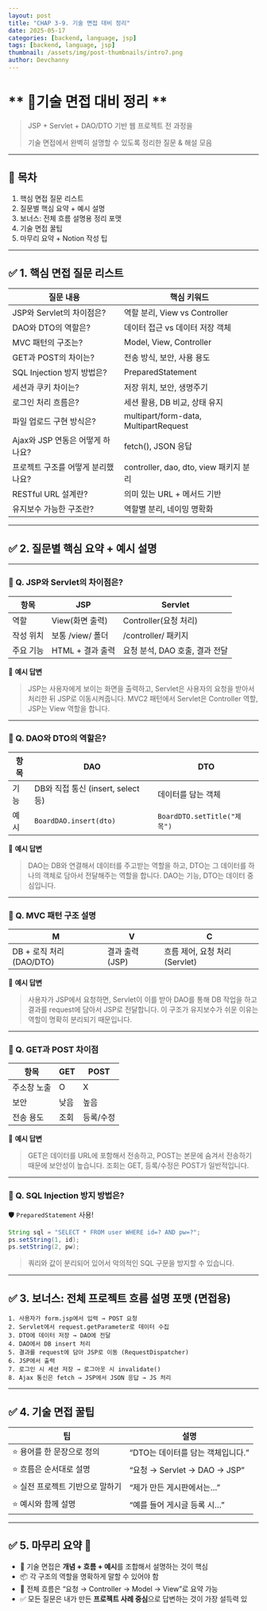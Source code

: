 ```yaml
---
layout: post
title: "CHAP 3-9. 기술 면접 대비 정리"
date: 2025-05-17
categories: [backend, language, jsp]
tags: [backend, language, jsp]
thumbnail: /assets/img/post-thumbnails/intro7.png
author: Devchanny
---
```



# ** 📌기술 면접 대비 정리 **

> JSP + Servlet + DAO/DTO 기반 웹 프로젝트 전 과정을
> 
> 
> 기술 면접에서 완벽히 설명할 수 있도록 정리한 질문 & 해설 모음
> 

---

## 🧩 목차

1. 핵심 면접 질문 리스트
2. 질문별 핵심 요약 + 예시 설명
3. 보너스: 전체 흐름 설명용 정리 포맷
4. 기술 면접 꿀팁
5. 마무리 요약 + Notion 작성 팁

---

## ✅ 1. 핵심 면접 질문 리스트

| 질문 내용 | 핵심 키워드 |
| --- | --- |
| JSP와 Servlet의 차이점은? | 역할 분리, View vs Controller |
| DAO와 DTO의 역할은? | 데이터 접근 vs 데이터 저장 객체 |
| MVC 패턴의 구조는? | Model, View, Controller |
| GET과 POST의 차이는? | 전송 방식, 보안, 사용 용도 |
| SQL Injection 방지 방법은? | PreparedStatement |
| 세션과 쿠키 차이는? | 저장 위치, 보안, 생명주기 |
| 로그인 처리 흐름은? | 세션 활용, DB 비교, 상태 유지 |
| 파일 업로드 구현 방식은? | multipart/form-data, MultipartRequest |
| Ajax와 JSP 연동은 어떻게 하나요? | fetch(), JSON 응답 |
| 프로젝트 구조를 어떻게 분리했나요? | controller, dao, dto, view 패키지 분리 |
| RESTful URL 설계란? | 의미 있는 URL + 메서드 기반 |
| 유지보수 가능한 구조란? | 역할별 분리, 네이밍 명확화 |

---

## ✅ 2. 질문별 핵심 요약 + 예시 설명

---

### 📌 Q. **JSP와 Servlet의 차이점은?**

| 항목 | JSP | Servlet |
| --- | --- | --- |
| 역할 | View(화면 출력) | Controller(요청 처리) |
| 작성 위치 | 보통 /view/ 폴더 | /controller/ 패키지 |
| 주요 기능 | HTML + 결과 출력 | 요청 분석, DAO 호출, 결과 전달 |

🧠 **예시 답변**

> JSP는 사용자에게 보이는 화면을 출력하고, Servlet은 사용자의 요청을 받아서 처리한 뒤 JSP로 이동시켜줍니다. MVC2 패턴에서 Servlet은 Controller 역할, JSP는 View 역할을 합니다.
> 

---

### 📌 Q. **DAO와 DTO의 역할은?**

| 항목 | DAO | DTO |
| --- | --- | --- |
| 기능 | DB와 직접 통신 (insert, select 등) | 데이터를 담는 객체 |
| 예시 | `BoardDAO.insert(dto)` | `BoardDTO.setTitle("제목")` |

🧠 **예시 답변**

> DAO는 DB와 연결해서 데이터를 주고받는 역할을 하고, DTO는 그 데이터를 하나의 객체로 담아서 전달해주는 역할을 합니다. DAO는 기능, DTO는 데이터 중심입니다.
> 

---

### 📌 Q. **MVC 패턴 구조 설명**

| M | V | C |
| --- | --- | --- |
| DB + 로직 처리 (DAO/DTO) | 결과 출력 (JSP) | 흐름 제어, 요청 처리 (Servlet) |

🧠 **예시 답변**

> 사용자가 JSP에서 요청하면, Servlet이 이를 받아 DAO를 통해 DB 작업을 하고 결과를 request에 담아서 JSP로 전달합니다. 이 구조가 유지보수가 쉬운 이유는 역할이 명확히 분리되기 때문입니다.
> 

---

### 📌 Q. **GET과 POST 차이점**

| 항목 | GET | POST |
| --- | --- | --- |
| 주소창 노출 | O | X |
| 보안 | 낮음 | 높음 |
| 전송 용도 | 조회 | 등록/수정 |

🧠 **예시 답변**

> GET은 데이터를 URL에 포함해서 전송하고, POST는 본문에 숨겨서 전송하기 때문에 보안성이 높습니다. 조회는 GET, 등록/수정은 POST가 일반적입니다.
> 

---

### 📌 Q. **SQL Injection 방지 방법은?**

🛡️ `PreparedStatement` 사용!

```java
String sql = "SELECT * FROM user WHERE id=? AND pw=?";
ps.setString(1, id);
ps.setString(2, pw);
```

> 쿼리와 값이 분리되어 있어서 악의적인 SQL 구문을 방지할 수 있습니다.
> 

---

## ✅ 3. 보너스: 전체 프로젝트 흐름 설명 포맷 (면접용)

```
1. 사용자가 form.jsp에서 입력 → POST 요청
2. Servlet에서 request.getParameter로 데이터 수집
3. DTO에 데이터 저장 → DAO에 전달
4. DAO에서 DB insert 처리
5. 결과를 request에 담아 JSP로 이동 (RequestDispatcher)
6. JSP에서 출력
7. 로그인 시 세션 저장 → 로그아웃 시 invalidate()
8. Ajax 통신은 fetch → JSP에서 JSON 응답 → JS 처리
```

---

## ✅ 4. 기술 면접 꿀팁

| 팁 | 설명 |
| --- | --- |
| ⭐ 용어를 한 문장으로 정의 | “DTO는 데이터를 담는 객체입니다.” |
| ⭐ 흐름은 순서대로 설명 | “요청 → Servlet → DAO → JSP” |
| ⭐ 실전 프로젝트 기반으로 말하기 | “제가 만든 게시판에서는…” |
| ⭐ 예시와 함께 설명 | “예를 들어 게시글 등록 시…” |

---

## ✅ 5. 마무리 요약 🧠

- 💬 기술 면접은 **개념 + 흐름 + 예시**를 조합해서 설명하는 것이 핵심
- 📦 각 구조의 역할을 명확하게 말할 수 있어야 함
- 🔄 전체 흐름은 “요청 → Controller → Model → View”로 요약 가능
- ✅ 모든 질문은 내가 만든 **프로젝트 사례 중심**으로 답변하는 것이 가장 설득력 있
